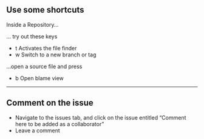 ## Use some shortcuts

Inside a Repository…

… try out these keys

- t Activates the file finder
- w Switch to a new branch or tag

…open a source file and press
 
- b Open blame view

---

## Comment on the issue

- Navigate to the issues tab, and click on the issue entitled “Comment here to be added as a collaborator” 
- Leave a comment
